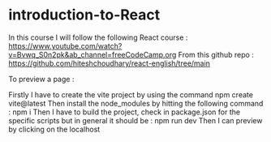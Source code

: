 # introduction-to-React

In this course I will follow the following React course : https://www.youtube.com/watch?v=Bvwq_S0n2pk&ab_channel=freeCodeCamp.org
From this github repo : https://github.com/hiteshchoudhary/react-english/tree/main


To preview a page :

Firstly I have to create the vite project by using the command npm create vite@latest
Then install the node_modules by hitting the following command : npm i 
Then I have to build the project, check in package.json for the specific scripts but in general it should be : npm run dev
Then I can preview by clicking on the localhost 